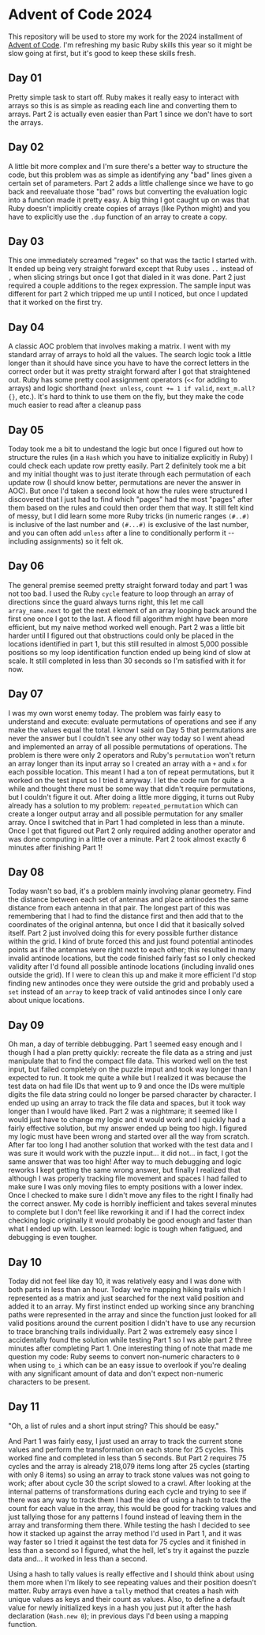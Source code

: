 # Advent of Code 2024
This repository will be used to store my work for the 2024 installment of [Advent of Code](https://adventofcode.com/2024). I'm refreshing my basic Ruby skills this year so it might be slow going at first, but it's good to keep these skills fresh.

## Day 01
Pretty simple task to start off. Ruby makes it really easy to interact with arrays so this is as simple as reading each line and converting them to arrays. Part 2 is actually even easier than Part 1 since we don't have to sort the arrays.

## Day 02
A little bit more complex and I'm sure there's a better way to structure the code, but this problem was as simple as identifying any "bad" lines given a certain set of parameters. Part 2 adds a little challenge since we have to go back and reevaluate those "bad" rows but converting the evaluation logic into a function made it pretty easy. A big thing I got caught up on was that Ruby doesn't implicitly create copies of arrays (like Python might) and you have to explicitly use the `.dup` function of an array to create a copy.

## Day 03
This one immediately screamed "regex" so that was the tactic I started with. It ended up being very straight forward except that Ruby uses `..` instead of `,` when slicing strings but once I got that dialed in it was done. Part 2 just required a couple additions to the regex expression. The sample input was different for part 2 which tripped me up until I noticed, but once I updated that it worked on the first try.

## Day 04
A classic AOC problem that involves making a matrix. I went with my standard array of arrays to hold all the values. The search logic took a little longer than it should have since you have to have the correct letters in the correct order but it was pretty straight forward after I got that straightened out. Ruby has some pretty cool assignment operators (`<<` for adding to arrays) and logic shorthand (`next unless`, `count += 1 if valid`, `next_m.all? {}`, etc.). It's hard to think to use them on the fly, but they make the code much easier to read after a cleanup pass

## Day 05
Today took me a bit to undestand the logic but once I figured out how to structure the rules (in a `Hash` which you have to initialize explicitly in Ruby) I could check each update row pretty easily. Part 2 definitely took me a bit and my initial thought was to just iterate through each permutation of each update row (I should know better, permutations are never the answer in AOC). But once I'd taken a second look at how the rules were structured I discovered that I just had to find which "pages" had the most "pages" after them based on the rules and could then order them that way. It still felt kind of messy, but I did learn some more Ruby tricks (in numeric ranges `(#..#)` is inclusive of the last number and `(#...#)` is exclusive of the last number, and you can often add `unless` after a line to conditionally perform it -- including assignments) so it felt ok.

## Day 06
The general premise seemed pretty straight forward today and part 1 was not too bad. I used the Ruby `cycle` feature to loop through an array of directions since the guard always turns right, this let me call `array_name.next` to get the next element of an array looping back around the first one once I got to the last. A flood fill algorithm might have been more efficient, but my naive method worked well enough. Part 2 was a little bit harder until I figured out that obstructions could only be placed in the locations identified in part 1, but this still resulted in almost 5,000 possible positions so my loop identification function ended up being kind of slow at scale. It still completed in less than 30 seconds so I'm satisfied with it for now.

## Day 07
I was my own worst enemy today. The problem was fairly easy to understand and execute: evaluate permutations of operations and see if any make the values equal the total. I know I said on Day 5 that permutations are never the answer but I couldn't see any other way today so I went ahead and implemented an array of all possible permutations of operations. The problem is there were only 2 operators and Ruby's `permutation` won't return an array longer than its input array so I created an array with a `+` and `x` for each possible location. This meant I had a ton of repeat permutations, but it worked on the test input so I tried it anyway. I let the code run for quite a while and thought there must be some way that didn't require permutations, but I couldn't figure it out. After doing a little more digging, it turns out Ruby already has a solution to my problem: `repeated_permutation` which can create a longer output array and all possible permutation for any smaller array. Once I switched that in Part 1 had completed in less than a minute. Once I got that figured out Part 2 only required adding another operator and was done computing in a little over a minute. Part 2 took almost exactly 6 minutes after finishing Part 1!

## Day 08
Today wasn't so bad, it's a problem mainly involving planar geometry. Find the distance between each set of antennas and place antinodes the same distance from each antenna in that pair. The longest part of this was remembering that I had to find the distance first and then add that to the coordinates of the original antenna, but once I did that it basically solved itself. Part 2 just involved doing this for every possible further distance within the grid. I kind of brute forced this and just found potential antinodes points as if the antennas were right next to each other; this resulted in many invalid antinode locations, but the code finished fairly fast so I only checked validity after I'd found all possible antinode locations (including invalid ones outside the grid). If I were to clean this up and make it more efficient I'd stop finding new antinodes once they were outside the grid and probably used a `set` instead of an `array` to keep track of valid antinodes since I only care about unique locations.

## Day 09
Oh man, a day of terrible debbugging. Part 1 seemed easy enough and I though I had a plan pretty quickly: recreate the file data as a string and just manipulate that to find the compact file data. This worked well on the test input, but failed completely on the puzzle imput and took way longer than I expected to run. It took me quite a while but I realized it was because the test data on had file IDs that went up to 9 and once the IDs were multiple digits the file data string could no longer be parsed character by character. I ended up using an array to track the file data and spaces, but it took way longer than I would have liked. Part 2 was a nightmare; it seemed like I would just have to change my logic and it would work and I quickly had a fairly effective solution, but my answer ended up being too high. I figured my logic must have been wrong and started over all the way from scratch. After far too long I had another solution that worked with the test data and I was sure it would work with the puzzle input... it did not... in fact, I got the same answer that was too high! After way to much debugging and logic reworks I kept getting the same wrong answer, but finally I realized that although I was properly tracking file movement and spaces I had failed to make sure I was only moving files to empty positions with a lower index. Once I checked to make sure I didn't move any files to the right I finally had the correct answer. My code is horribly inefficient and takes several minutes to complete but I don't feel like reworking it and if I had the correct index checking logic originally it would probably be good enough and faster than what I ended up with. Lesson learned: logic is tough when fatigued, and debugging is even tougher.

## Day 10
Today did not feel like day 10, it was relatively easy and I was done with both parts in less than an hour. Today we're mapping hiking trails which I represented as a matrix and just searched for the next valid position and added it to an array. My first instinct ended up working since any branching paths were represented in the array and since the function just looked for all valid positions around the current position I didn't have to use any recursion to trace branching trails individually. Part 2 was extremely easy since I accidentally found the solution while testing Part 1 so I ws able part 2 three minutes after completing Part 1. One interesting thing of note that made me question my code: Ruby seems to convert non-numeric characters to `0` when using `to_i` which can be an easy issue to overlook if you're dealing with any significant amount of data and don't expect non-numeric characters to be present.

## Day 11
"Oh, a list of rules and a short input string? This should be easy."

And Part 1 was fairly easy, I just used an array to track the current stone values and perform the transformation on each stone for 25 cycles. This worked fine and completed in less than 5 seconds. But Part 2 requires 75 cycles and the array is already 218,079 items long after 25 cycles (starting with only 8 items) so using an array to track stone values was not going to work; after about cycle 30 the script slowed to a crawl. After looking at the internal patterns of transformations during each cycle and trying to see if there was any way to track them I had the idea of using a hash to track the count for each value in the array, this would be good for tracking values and just tallying those for any patterns I found instead of leaving them in the array and transforming them there. While testing the hash I decided to see how it stacked up against the array method I'd used in Part 1, and it was way faster so I tried it against the test data for 75 cycles and it finished in less than a second so I figured, what the hell, let's try it against the puzzle data and... it worked in less than a second. 

Using a hash to tally values is really effective and I should think about using them more when I'm likely to see repeating values and their position doesn't matter. Ruby arrays even have a `tally` method that creates a hash with unique values as keys and their count as values. Also, to define a default value for newly initialized keys in a hash you just put it after the hash declaration (`Hash.new 0`); in previous days I'd been using a mapping function.